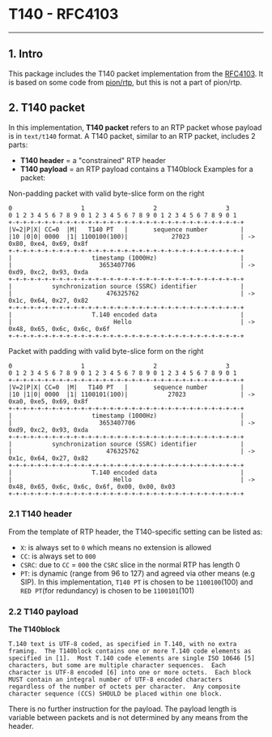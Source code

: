# T140 - RFC4103
___

## 1. Intro
This package includes the T140 packet implementation from the [RFC4103](https://datatracker.ietf.org/doc/html/rfc4103).
It is based on some code from [pion/rtp](https://github.com/pion/rtp), but this is not a part of pion/rtp.

## 2. T140 packet
In this implementation, **T140 packet** refers to an RTP packet whose payload is in `text/t140` format.
A T140 packet, similar to an RTP packet, includes 2 parts:
- **T140 header** = a "constrained" RTP header
- **T140 payload** = an RTP payload contains a T140block
Examples for a packet:

Non-padding packet with valid byte-slice form on the right
```
0                   1                   2                   3
0 1 2 3 4 5 6 7 8 9 0 1 2 3 4 5 6 7 8 9 0 1 2 3 4 5 6 7 8 9 0 1
+-+-+-+-+-+-+-+-+-+-+-+-+-+-+-+-+-+-+-+-+-+-+-+-+-+-+-+-+-+-+-+-+
|V=2|P|X| CC=0  |M|   T140 PT   |       sequence number         |
|10 |0|0| 0000  |1| 1100100(100)|            27023              | -> 0x80, 0xe4, 0x69, 0x8f
+-+-+-+-+-+-+-+-+-+-+-+-+-+-+-+-+-+-+-+-+-+-+-+-+-+-+-+-+-+-+-+-+
|                      timestamp (1000Hz)                       |
|                        3653407706                             | -> 0xd9, 0xc2, 0x93, 0xda
+-+-+-+-+-+-+-+-+-+-+-+-+-+-+-+-+-+-+-+-+-+-+-+-+-+-+-+-+-+-+-+-+
|           synchronization source (SSRC) identifier            |
|                          476325762                            | -> 0x1c, 0x64, 0x27, 0x82
+-+-+-+-+-+-+-+-+-+-+-+-+-+-+-+-+-+-+-+-+-+-+-+-+-+-+-+-+-+-+-+-+
|                      T.140 encoded data                       |
|                            Hello                              | -> 0x48, 0x65, 0x6c, 0x6c, 0x6f
+-+-+-+-+-+-+-+-+-+-+-+-+-+-+-+-+-+-+-+-+-+-+-+-+-+-+-+-+-+-+-+-+
```

Packet with padding with valid byte-slice form on the right
```
0                   1                   2                   3
0 1 2 3 4 5 6 7 8 9 0 1 2 3 4 5 6 7 8 9 0 1 2 3 4 5 6 7 8 9 0 1
+-+-+-+-+-+-+-+-+-+-+-+-+-+-+-+-+-+-+-+-+-+-+-+-+-+-+-+-+-+-+-+-+
|V=2|P|X| CC=0  |M|   T140 PT   |       sequence number         |
|10 |1|0| 0000  |1| 1100101(100)|           27023               | -> 0xa0, 0xe5, 0x69, 0x8f
+-+-+-+-+-+-+-+-+-+-+-+-+-+-+-+-+-+-+-+-+-+-+-+-+-+-+-+-+-+-+-+-+
|                      timestamp (1000Hz)                       |
|                        3653407706                             | -> 0xd9, 0xc2, 0x93, 0xda
+-+-+-+-+-+-+-+-+-+-+-+-+-+-+-+-+-+-+-+-+-+-+-+-+-+-+-+-+-+-+-+-+
|           synchronization source (SSRC) identifier            |
|                          476325762                            | -> 0x1c, 0x64, 0x27, 0x82
+-+-+-+-+-+-+-+-+-+-+-+-+-+-+-+-+-+-+-+-+-+-+-+-+-+-+-+-+-+-+-+-+
|                      T.140 encoded data                       |
|                            Hello                              | -> 0x48, 0x65, 0x6c, 0x6c, 0x6f, 0x00, 0x00, 0x03
+-+-+-+-+-+-+-+-+-+-+-+-+-+-+-+-+-+-+-+-+-+-+-+-+-+-+-+-+-+-+-+-+

```

### 2.1 T140 header
From the template of RTP header, the T140-specific setting can be listed as:
- `X`: is always set to `0` which means no extension is allowed
- `CC`: is always set to `000`
- `CSRC`: due to `CC` = `000` the `CSRC` slice in the normal RTP has length 0
- `PT`: is dynamic (range from 96 to 127) and agreed via other means (e.g SIP). In this implementation, `T140 PT` is chosen to be `1100100`(100) and `RED PT`(for redundancy) is chosen to be `1100101`(101)

### 2.2 T140 payload
**The T140block**

    T.140 text is UTF-8 coded, as specified in T.140, with no extra
    framing.  The T140block contains one or more T.140 code elements as
    specified in [1].  Most T.140 code elements are single ISO 10646 [5]
    characters, but some are multiple character sequences.  Each
    character is UTF-8 encoded [6] into one or more octets.  Each block
    MUST contain an integral number of UTF-8 encoded characters
    regardless of the number of octets per character.  Any composite
    character sequence (CCS) SHOULD be placed within one block.

There is no further instruction for the payload. The payload length is variable between packets and is not determined by any means from the header.
